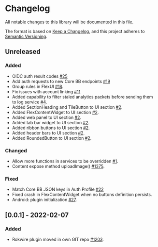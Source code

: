 # Changelog
All notable changes to this library will be documented in this file.

The format is based on [Keep a Changelog](https://keepachangelog.com/en/1.0.0/),
and this project adheres to [Semantic Versioning](https://semver.org/spec/v2.0.0.html).

## Unreleased
### Added
- OIDC auth result codes [#25](https://github.com/rokwire/app-flutter-plugin/issues/25)
- Add auth requests to new Core BB endpoints [#19](https://github.com/rokwire/app-flutter-plugin/issues/19)
- Group rules in FlexUI [#18](https://github.com/rokwire/app-flutter-plugin/issues/18).
- Fix issues with account linking [#11](https://github.com/rokwire/app-flutter-plugin/issues/11)
- Added capability to filter staled analytics packets before sending them to log service [#4](https://github.com/rokwire/app-flutter-plugin/issues/4).
- Added SectionHeading and TileButton to UI section [#2](https://github.com/rokwire/app-flutter-plugin/issues/2).
- Added FlexContentWidget to UI section [#2](https://github.com/rokwire/app-flutter-plugin/issues/2).
- Added web panel to UI section [#2](https://github.com/rokwire/app-flutter-plugin/issues/2).
- Added tab bar widget to UI section [#2](https://github.com/rokwire/app-flutter-plugin/issues/2).
- Added ribbon buttons to UI section [#2](https://github.com/rokwire/app-flutter-plugin/issues/2).
- Added header bars to UI section [#2](https://github.com/rokwire/app-flutter-plugin/issues/2).
- Added RoundedButton to UI section [#2](https://github.com/rokwire/app-flutter-plugin/issues/2).
### Changed
- Allow more functions in services to be overridden [#1](https://github.com/rokwire/app-flutter-plugin/issues/1).
- Content expose method uploadImage() [#1375](https://github.com/rokwire/illinois-app/issues/1375).
### Fixed
- Match Core BB JSON keys in Auth Profile [#22](https://github.com/rokwire/app-flutter-plugin/issues/22)
- Fixed crash in FlexContentWidget when no buttons definition persists.
- Android: plugin initialization [#27](https://github.com/rokwire/app-flutter-plugin/issues/27).

## [0.0.1] - 2022-02-07
### Added
- Rokwire plugin moved in own GIT repo [#1203](https://github.com/rokwire/illinois-app/issues/1203).


